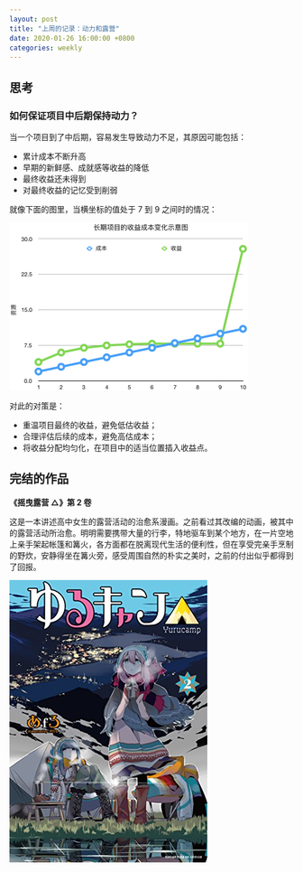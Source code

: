 ```yaml
---
layout: post
title: "上周的记录：动力和露营"
date: 2020-01-26 16:00:00 +0800
categories: weekly
---
```


## 思考

### 如何保证项目中后期保持动力？

当一个项目到了中后期，容易发生导致动力不足，其原因可能包括：

- 累计成本不断升高
- 早期的新鲜感、成就感等收益的降低
- 最终收益还未得到
- 对最终收益的记忆受到削弱

就像下面的图里，当横坐标的值处于 7 到 9 之间时的情况：

![project sim](/assets/projectsim.png)

对此的对策是：

- 重温项目最终的收益，避免低估收益；
- 合理评估后续的成本，避免高估成本；
- 将收益分配均匀化，在项目中的适当位置插入收益点。

## 完结的作品

**《摇曳露营 △》第 2 卷**

这是一本讲述高中女生的露营活动的治愈系漫画。之前看过其改编的动画，被其中的露营活动所治愈。明明需要携带大量的行李，特地驱车到某个地方，在一片空地上亲手架起帐篷和篝火，各方面都在脱离现代生活的便利性，但在享受完亲手烹制的野炊，安静得坐在篝火旁，感受周围自然的朴实之美时，之前的付出似乎都得到了回报。

![yurukyan2](/assets/yurukyan2.jpg)
